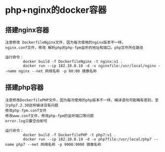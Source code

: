# php+nginx的docker容器

## 搭建nginx容器
    注意修改 DockerfileNginx文件，因为每次使用的nginx版本不一样。
    nginx.conf文件，修改 解析php的php-fpm监听的地址和端口，php文件所在路径
    
    运行命令：
            docker build -f DockerfileNginx -t nginx:v1 .
            docker run --ip 182.10.0.18 -d -v nginxfile:/usr/local/nginx --name nginx --net 网络名称 -p 80:80 镜像名称

## 搭建php容器
    注意修改DockerfilePHP文件，因为每次使用的php版本不一样，编译语句可能略有差别，至少php7.2.30这样编译没有问题
    修改php-fpm.conf文件
    修改www.conf文件，修改php-fpm的监听端口等问题
    error.log只要空白即可
    
    运行命令：
            docker build -f DockerfilePHP -t php7:v1 .
            docker run --ip 182.10.0.19 -d -v php7file:/usr/local/php7 --name php7 --net 网络名称 -p 9000:9000 镜像名称